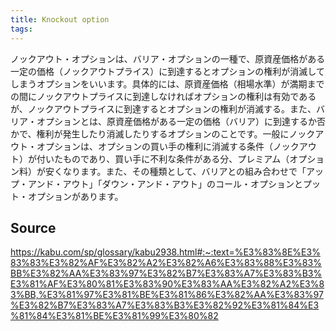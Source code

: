 ```yaml
---
title: Knockout option
tags: 
---
```


ノックアウト・オプションは、バリア・オプションの一種で、原資産価格がある一定の価格（ノックアウトプライス）に到達するとオプションの権利が消滅してしまうオプションをいいます。具体的には、原資産価格（相場水準）が満期までの間にノックアウトプライスに到達しなければオプションの権利は有効であるが、ノックアウトプライスに到達するとオプションの権利が消滅する。また、バリア・オプションとは、原資産価格がある一定の価格（バリア）に到達するか否かで、権利が発生したり消滅したりするオプションのことです。一般にノックアウト・オプションは、オプションの買い手の権利に消滅する条件（ノックアウト）が付いたものであり、買い手に不利な条件がある分、プレミアム（オプション料）が安くなります。また、その種類として、バリアとの組み合わせで「アップ・アンド・アウト」「ダウン・アンド・アウト」のコール・オプションとプット・オプションがあります。

## Source
https://kabu.com/sp/glossary/kabu2938.html#:~:text=%E3%83%8E%E3%83%83%E3%82%AF%E3%82%A2%E3%82%A6%E3%83%88%E3%83%BB%E3%82%AA%E3%83%97%E3%82%B7%E3%83%A7%E3%83%B3%E3%81%AF%E3%80%81%E3%83%90%E3%83%AA%E3%82%A2%E3%83%BB,%E3%81%97%E3%81%BE%E3%81%86%E3%82%AA%E3%83%97%E3%82%B7%E3%83%A7%E3%83%B3%E3%82%92%E3%81%84%E3%81%84%E3%81%BE%E3%81%99%E3%80%82